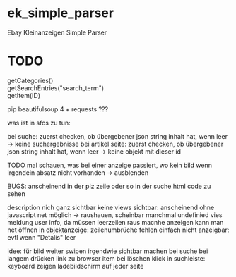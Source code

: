 # ek_simple_parser
Ebay Kleinanzeigen Simple Parser

# TODO
getCategories()  
getSearchEntries("search_term")  
getItem(ID)  


pip beautifulsoup 4 + requests ???

was ist in sfos zu tun: 

bei suche: zuerst checken, ob übergebener json string inhalt hat, wenn leer -> keine suchergebnisse
bei artikel seite: zuerst checken, ob übergebener json string inhalt hat, wenn leer -> keine objekt mit dieser id

TODO
mal schauen, was bei einer anzeige passiert, wo kein bild
wenn irgendein absatz nicht vorhanden -> ausblenden

BUGS: anscheinend in der plz zeile oder so in der suche html code zu sehen <!-- Libertywrapper .... -->

description nich ganz sichtbar
keine views sichtbar: anscheinend ohne javascript net möglich -> raushauen, scheinbar manchmal undefinied vies meldung
user info, da müssen leerzeilen raus
macnhe anzeigen kann man net öffnen
in objektanzeige: zeilenumbrüche fehlen einfach
nicht anzeigbar: evtl wenn  "Detalis" leer

idee:
für bild weiter swipen irgendwie sichtbar machen
bei suche bei langem drücken link zu browser item
bei löschen klick in suchleiste: keyboard zeigen
ladebildschirm auf jeder seite
